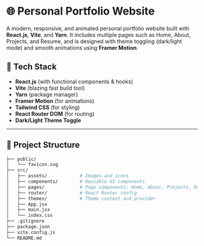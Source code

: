# 🌐 Personal Portfolio Website

A modern, responsive, and animated personal portfolio website built with **React.js**, **Vite**, and **Yarn**. It includes multiple pages such as Home, About, Projects, and Resume, and is designed with theme toggling (dark/light mode) and smooth animations using **Framer Motion**.


## 🚀 Tech Stack

- **React.js** (with functional components & hooks)
- **Vite** (blazing fast build tool)
- **Yarn** (package manager)
- **Framer Motion** (for animations)
- **Tailwind CSS** (for styling)
- **React Router DOM** (for routing)
- **Dark/Light Theme Toggle**

---

## 📂 Project Structure

```bash
├── public/
│   └── favicon.svg
├── src/
│   ├── assets/            # Images and icons
│   ├── components/        # Reusable UI components
│   ├── pages/             # Page components: Home, About, Projects, Resume
│   ├── router/            # React Router config
│   ├── themes/            # Theme context and provider
│   ├── App.jsx
│   ├── main.jsx
│   └── index.css
├── .gitignore
├── package.json
├── vite.config.js
└── README.md
